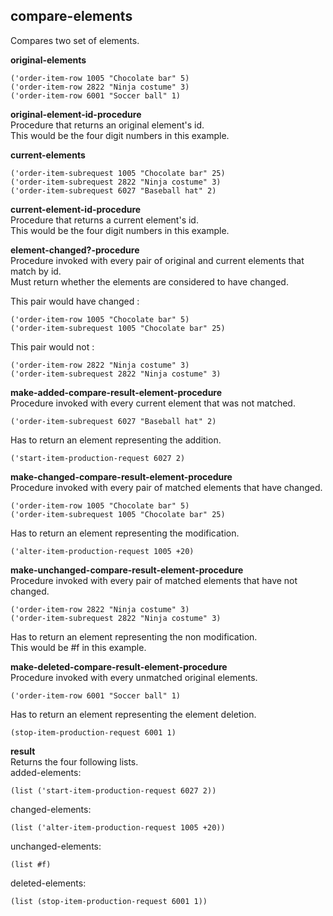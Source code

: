 
compare-elements
----------------
Compares two set of elements.

__original-elements__  

    ('order-item-row 1005 "Chocolate bar" 5)
    ('order-item-row 2822 "Ninja costume" 3)
    ('order-item-row 6001 "Soccer ball" 1)

__original-element-id-procedure__  
Procedure that returns an original element's id.  
This would be the four digit numbers in this example.

__current-elements__

    ('order-item-subrequest 1005 "Chocolate bar" 25)
    ('order-item-subrequest 2822 "Ninja costume" 3)
    ('order-item-subrequest 6027 "Baseball hat" 2)

__current-element-id-procedure__  
Procedure that returns a current element's id.  
This would be the four digit numbers in this example.

__element-changed?-procedure__  
Procedure invoked with every pair of original and current elements that match by id.  
Must return whether the elements are considered to have changed.

This pair would have changed :  

    ('order-item-row 1005 "Chocolate bar" 5)
    ('order-item-subrequest 1005 "Chocolate bar" 25)

This pair would not :

    ('order-item-row 2822 "Ninja costume" 3)
    ('order-item-subrequest 2822 "Ninja costume" 3)

__make-added-compare-result-element-procedure__  
Procedure invoked with every current element that was not matched.

    ('order-item-subrequest 6027 "Baseball hat" 2)

Has to return an element representing the addition.

    ('start-item-production-request 6027 2)

__make-changed-compare-result-element-procedure__  
Procedure invoked with every pair of matched elements that have changed.

    ('order-item-row 1005 "Chocolate bar" 5)
    ('order-item-subrequest 1005 "Chocolate bar" 25)

Has to return an element representing the modification.

    ('alter-item-production-request 1005 +20)

__make-unchanged-compare-result-element-procedure__  
Procedure invoked with every pair of matched elements that have not changed.

    ('order-item-row 2822 "Ninja costume" 3)
    ('order-item-subrequest 2822 "Ninja costume" 3)

Has to return an element representing the non modification.  
This would be #f in this example.

__make-deleted-compare-result-element-procedure__  
Procedure invoked with every unmatched original elements.

    ('order-item-row 6001 "Soccer ball" 1)

Has to return an element representing the element deletion.  

    (stop-item-production-request 6001 1)

__result__  
Returns the four following lists.  
added-elements:

    (list ('start-item-production-request 6027 2))

changed-elements:

    (list ('alter-item-production-request 1005 +20))

unchanged-elements:

    (list #f)

deleted-elements:

    (list (stop-item-production-request 6001 1))
